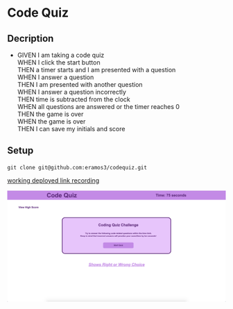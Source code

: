 # Code Quiz

## Decription

* GIVEN I am taking a code quiz<br>
WHEN I click the start button<br>
THEN a timer starts and I am presented with a question<br>
WHEN I answer a question<br>
THEN I am presented with another question<br>
WHEN I answer a question incorrectly<br>
THEN time is subtracted from the clock<br>
WHEN all questions are answered or the timer reaches 0<br>
THEN the game is over<br>
WHEN the game is over<br>
THEN I can save my initials and score<br>
## Setup
```
git clone git@github.com:eramos3/codequiz.git
```
[working deployed link recording](https://drive.google.com/file/d/1JJv77QrIYVBU3cBpaX3sdKIqVI51KBN6/view)

![Code Quiz Screenshot](./assets/images/codequiz.png)

<!-- [Code Quiz page]() -->